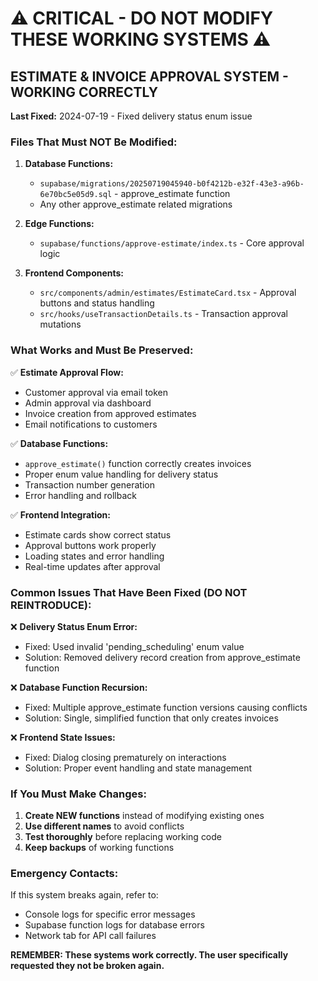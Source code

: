 # ⚠️ CRITICAL - DO NOT MODIFY THESE WORKING SYSTEMS ⚠️

## ESTIMATE & INVOICE APPROVAL SYSTEM - WORKING CORRECTLY

**Last Fixed:** 2024-07-19 - Fixed delivery status enum issue

### Files That Must NOT Be Modified:

1. **Database Functions:**
   - `supabase/migrations/20250719045940-b0f4212b-e32f-43e3-a96b-6e70bc5e05d9.sql` - approve_estimate function
   - Any other approve_estimate related migrations

2. **Edge Functions:**
   - `supabase/functions/approve-estimate/index.ts` - Core approval logic

3. **Frontend Components:**
   - `src/components/admin/estimates/EstimateCard.tsx` - Approval buttons and status handling
   - `src/hooks/useTransactionDetails.ts` - Transaction approval mutations

### What Works and Must Be Preserved:

✅ **Estimate Approval Flow:**
- Customer approval via email token
- Admin approval via dashboard
- Invoice creation from approved estimates
- Email notifications to customers

✅ **Database Functions:**
- `approve_estimate()` function correctly creates invoices
- Proper enum value handling for delivery status
- Transaction number generation
- Error handling and rollback

✅ **Frontend Integration:**
- Estimate cards show correct status
- Approval buttons work properly
- Loading states and error handling
- Real-time updates after approval

### Common Issues That Have Been Fixed (DO NOT REINTRODUCE):

❌ **Delivery Status Enum Error:** 
- Fixed: Used invalid 'pending_scheduling' enum value
- Solution: Removed delivery record creation from approve_estimate function

❌ **Database Function Recursion:**
- Fixed: Multiple approve_estimate function versions causing conflicts
- Solution: Single, simplified function that only creates invoices

❌ **Frontend State Issues:**
- Fixed: Dialog closing prematurely on interactions
- Solution: Proper event handling and state management

### If You Must Make Changes:

1. **Create NEW functions** instead of modifying existing ones
2. **Use different names** to avoid conflicts
3. **Test thoroughly** before replacing working code
4. **Keep backups** of working functions

### Emergency Contacts:

If this system breaks again, refer to:
- Console logs for specific error messages
- Supabase function logs for database errors
- Network tab for API call failures

**REMEMBER: These systems work correctly. The user specifically requested they not be broken again.**